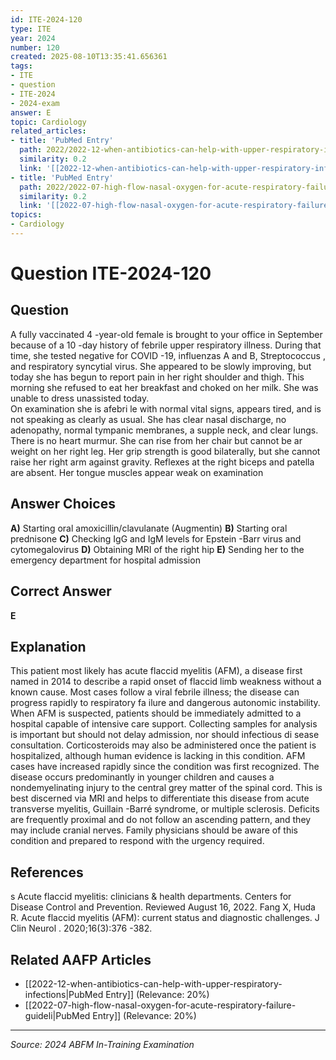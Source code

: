 ```yaml
---
id: ITE-2024-120
type: ITE
year: 2024
number: 120
created: 2025-08-10T13:35:41.656361
tags:
- ITE
- question
- ITE-2024
- 2024-exam
answer: E
topic: Cardiology
related_articles:
- title: 'PubMed Entry'
  path: 2022/2022-12-when-antibiotics-can-help-with-upper-respiratory-infections.md
  similarity: 0.2
  link: '[[2022-12-when-antibiotics-can-help-with-upper-respiratory-infections|PubMed Entry]]'
- title: 'PubMed Entry'
  path: 2022/2022-07-high-flow-nasal-oxygen-for-acute-respiratory-failure-guideli.md
  similarity: 0.2
  link: '[[2022-07-high-flow-nasal-oxygen-for-acute-respiratory-failure-guideli|PubMed Entry]]'
topics:
- Cardiology
---
```


# Question ITE-2024-120

## Question
A fully vaccinated 4 -year-old female is brought to your office in September because of a 10 -day 
history of febrile upper respiratory illness. During that time, she tested negative for COVID -19, 
influenzas A and B, Streptococcus , and respiratory syncytial virus. She appeared to be slowly 
improving, but today she has begun to report pain in her right shoulder and thigh. This morning she 
refused to eat her breakfast and choked on her milk. She was unable to dress unassisted today.  
 On examination she is afebri
le with normal vital signs, appears tired, and is not speaking as clearly as 
usual. She has clear nasal discharge, no adenopathy, normal tympanic membranes, a supple neck, and 
clear lungs. There is no heart murmur. She can rise from her chair but cannot be ar weight on her right 
leg. Her grip strength is good bilaterally, but she cannot raise her right arm against gravity. Reflexes at the right biceps and patella are absent. Her tongue muscles appear weak on examination

## Answer Choices
**A)** Starting oral amoxicillin/clavulanate (Augmentin)
**B)** Starting oral prednisone
**C)** Checking IgG and IgM levels for Epstein -Barr virus and cytomegalovirus
**D)** Obtaining MRI of the right hip
**E)** Sending her to the emergency department for hospital admission

## Correct Answer
**E**

## Explanation
This patient most likely has acute flaccid myelitis (AFM), a disease first named in 2014 to describe a rapid onset of flaccid limb weakness without a known cause. Most cases follow a viral febrile illness; the disease can progress rapidly to respiratory fa ilure and dangerous autonomic instability. When AFM is suspected, patients should be immediately admitted to a hospital capable of intensive care support. Collecting samples for analysis is important but should not delay admission, nor should infectious di sease consultation. Corticosteroids may also be administered once the patient is hospitalized, although human evidence is lacking in this condition. AFM cases have increased rapidly since the condition was first recognized. The disease occurs predominantly in younger children and causes a nondemyelinating injury to the central grey matter of the spinal cord. This is best discerned via MRI and helps to differentiate this disease from acute transverse myelitis, Guillain -Barré syndrome, or multiple sclerosis. Deficits are frequently proximal and do not follow an ascending pattern, and they may include cranial nerves. Family physicians should be aware of this condition and prepared to respond with the urgency required.

## References
s Acute flaccid myelitis: clinicians & health departments. Centers for Disease Control and Prevention. Reviewed August 16, 2022. Fang X, Huda R. Acute flaccid myelitis (AFM): current status and diagnostic challenges. J Clin Neurol . 2020;16(3):376 -382.

## Related AAFP Articles
- [[2022-12-when-antibiotics-can-help-with-upper-respiratory-infections|PubMed Entry]] (Relevance: 20%)
- [[2022-07-high-flow-nasal-oxygen-for-acute-respiratory-failure-guideli|PubMed Entry]] (Relevance: 20%)

---
*Source: 2024 ABFM In-Training Examination*